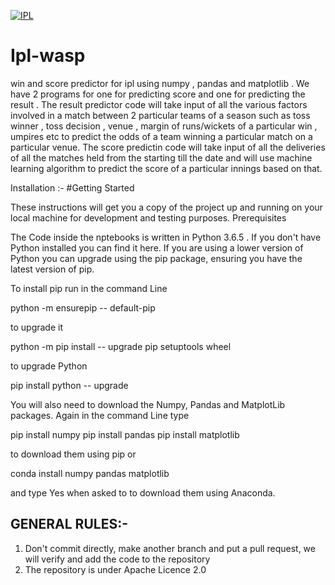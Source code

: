 <a href="http://iplt20.com"><img src="https://www.google.com/search?q=ipl+image&rlz=1C1GCEB_enIN849IN849&tbm=isch&source=iu&ictx=1&fir=49NDVBYUxgpxmM%253A%252CfuLQYk-4hcVl_M%252C_&vet=1&usg=AI4_-kT4eWZ8dEDA6INc72lssFqHl4G2TA&sa=X&ved=2ahUKEwjt6MWzobPiAhUQfSsKHT9mAY0Q9QEwAXoECAcQBg#imgrc=49NDVBYUxgpxmM:" title="IPL" alt="IPL"></a>
# Ipl-wasp
win and score predictor for ipl using numpy , pandas and matplotlib . We have 2 programs for one for predicting score and one for predicting the result . The result predictor code will take input of all the various factors involved in a match between 2 particular teams of a season such as toss winner , toss decision , venue , margin of runs/wickets of a particular win , umpires etc to predict the odds of a team winning a particular match on a particular venue. 
The score predictin code will take input of all the deliveries of all the matches held from the starting till the date and will use machine learning algorithm to predict the score of a particular innings based on that.

Installation :-
#Getting Started

These instructions will get you a copy of the project up and running on your local machine for development and testing purposes.
Prerequisites

The Code inside the nptebooks is written in Python 3.6.5 . If you don't have Python installed you can find it here. If you are using a lower version of Python you can upgrade using the pip package, ensuring you have the latest version of pip.

To install pip run in the command Line

python -m ensurepip -- default-pip

to upgrade it

python -m pip install -- upgrade pip setuptools wheel

to upgrade Python

pip install python -- upgrade

You will also need to download the Numpy, Pandas and MatplotLib packages. Again in the command Line type

pip install numpy 
pip install pandas
pip install matplotlib

to download them using pip or

conda install numpy pandas matplotlib 

and type Yes when asked to to download them using Anaconda.
## GENERAL RULES:-
1) Don't commit directly, make another branch and put a pull request, we will verify and add the code to the repository
2) The repository is under Apache Licence 2.0
